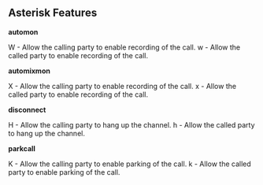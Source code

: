 ## Asterisk Features 

**automon**

W - Allow the calling party to enable recording of the call.
w - Allow the called party to enable recording of the call.

**automixmon**

X - Allow the calling party to enable recording of the call.
x - Allow the called party to enable recording of the call.

**disconnect**

H - Allow the calling party to hang up the channel.
h - Allow the called party to hang up the channel.

**parkcall**

K - Allow the calling party to enable parking of the call.
k - Allow the called party to enable parking of the call.